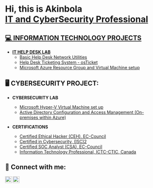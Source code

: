 <h1>Hi, this is Akinbola <br/><a href="https://github.com/Akinbola(akaybabyfaze)">IT and CyberSecurity Professional</h1>

<h2>💻 INFORMATION TECHNOLOGY PROJECTS</h2> 

- <b>IT HELP DESK LAB</b>
  - [Basic Help Desk Network Utilities](https://github.com/akaybabyfaze/Basic-Help-Desk-Network-Utilities)
  - [Help Desk Ticketing System - osTicket](https://github.com/akaybabyfaze/Help-Desk-Ticketing-System)
  - [Microsoft Azure Resource Group and Virtual Machine setup](https://github.com/akaybabyfaze/Hyper-V-VM-Lab)
  <!--
  - [JWipe (Disk Wiping Utility)](https://github.com/joshmadakor1/Jwipe.PowerShell)
  - [Active Directory Bulk User Creation](https://github.com/joshmadakor1/AD_PS)
  -->
  
<h2>🖥 CYBERSECURITY PROJECT:</h2>

- <b>CYBERSECURITY LAB</b>
  - [Microsoft Hyper-V Virtual Machine set up](https://github.com/akaybabyfaze/Hyper-V-VM-Lab)
  - [Active Directory Configuration and Access Management (On-premises within Azure)
](https://github.com/akaybabyfaze/Hyper-V-VM-Lab)
 

- <b>CERTIFICATIONS</b>
  - [Certified Ethical Hacker (CEH), EC-Council](https://drive.google.com/file/d/1Mk4064N-f1ltDf4mzQJnI_BjwOgteDJ_/view?usp=share_link)
  - [Certified in Cybersecurity, (ISC)2](https://drive.google.com/file/d/10tqJ0p1iwRf1wzatPD9x84sWlTY7XaTF/view?usp=share_link)
  - [Certified SOC Analyst (CSA), EC-Council](https://drive.google.com/file/d/1kBaOTtTJ-SxTM53T7eL7g7ZDt0yZgY2o/view?usp=share_link)
  - [Information Technology Professional, ICTC-CTIC, Canada](https://drive.google.com/file/d/1uAG5Et6gtaO0XER3rqq97UYvjxRm53Ib/view?usp=share_link)

<h2> 🤳 Connect with me:</h2>

[<img align="left" alt="Akinbola | Twitter" width="22px" src="https://cdn.jsdelivr.net/npm/simple-icons@v3/icons/twitter.svg" />][twitter]
[<img align="left" alt="Akinbola | LinkedIn" width="22px" src="https://cdn.jsdelivr.net/npm/simple-icons@v3/icons/linkedin.svg" />][linkedin]


[twitter]: https://twitter.com/Ak_babyfaze
[linkedin]: https://www.linkedin.com/in/akinbola-oluoseke-ceh-csa-mba
<!--
**akaybabyfaze/akaybabyfaze** is a ✨ _special_ ✨ repository because its `README.md` (this file) appears on your GitHub profile.

Here are some ideas to get you started:

- 🔭 I’m currently working on ...
- 🌱 I’m currently learning ...
- 👯 I’m looking to collaborate on ...
- 🤔 I’m looking for help with ...
- 💬 Ask me about ...
- 📫 How to reach me: ...
- 😄 Pronouns: ...
- ⚡ Fun fact: ...
-->
